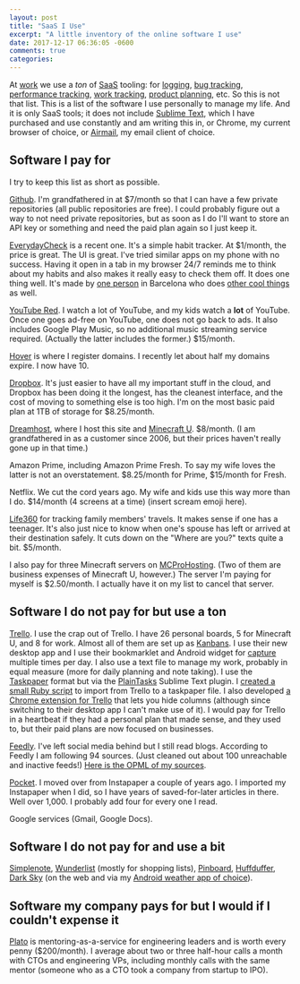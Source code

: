 ```yaml
---
layout: post
title: "SaaS I Use"
excerpt: "A little inventory of the online software I use"
date: 2017-12-17 06:36:05 -0600
comments: true
categories: 
---
```


At [work](https://modernmsg.com/) we use a *ton* of [SaaS](https://en.wikipedia.org/wiki/Software_as_a_service) tooling: for [logging](https://logdna.com/), [bug tracking](https://sentry.io/), [performance tracking](https://newrelic.com/), [work tracking](https://waffle.io/), [product planning](https://craft.io/), etc. So this is not that list. This is a list of the software I use personally to manage my life. And it is only SaaS tools; it does not include [Sublime Text](http://www.sublimetext.com/), which I have purchased and use constantly and am writing this in, or Chrome, my current browser of choice, or [Airmail](http://airmailapp.com/), my email client of choice. 

## Software I pay for

I try to keep this list as short as possible. 

[Github](https://github.com/). I'm grandfathered in at $7/month so that I can have a few private repositories (all public repositories are free). I could probably figure out a way to not need private repositories, but as soon as I do I'll want to store an API key or something and need the paid plan again so I just keep it.

[EverydayCheck](https://everydaycheck.com/) is a recent one. It's a simple habit tracker. At $1/month, the price is great. The UI is great. I've tried similar apps on my phone with no success. Having it open in a tab in my browser 24/7 reminds me to think about my habits and also makes it really easy to check them off. It does one thing well. It's made by [one person](http://www.joanboixados.com/) in Barcelona who does [other cool things](https://github.com/mezod/awesome-indie) as well.

[YouTube Red](https://en.wikipedia.org/wiki/YouTube_Red). I watch a lot of YouTube, and my kids watch a **lot** of YouTube. Once one goes ad-free on YouTube, one does not go back to ads. It also includes Google Play Music, so no additional music streaming service required. (Actually the latter includes the former.) $15/month.

[Hover](https://www.hover.com/) is where I register domains. I recently let about half my domains expire. I now have 10.

[Dropbox](https://www.dropbox.com). It's just easier to have all my important stuff in the cloud, and Dropbox has been doing it the longest, has the cleanest interface, and the cost of moving to something else is too high. I'm on the most basic paid plan at 1TB of storage for $8.25/month.

[Dreamhost](https://www.dreamhost.com/), where I host this site and [Minecraft U](http://minecraftu.org/). $8/month. (I am grandfathered in as a customer since 2006, but their prices haven't really gone up in that time.)

Amazon Prime, including Amazon Prime Fresh. To say my wife loves the latter is not an overstatement. $8.25/month for Prime, $15/month for Fresh.

Netflix. We cut the cord years ago. My wife and kids use this way more than I do. $14/month (4 screens at a time) (insert scream emoji here).

[Life360](https://www.life360.com/) for tracking family members' travels. It makes sense if one has a teenager. It's also just nice to know when one's spouse has left or arrived at their destination safely. It cuts down on the "Where are you?" texts quite a bit. $5/month.

I also pay for three Minecraft servers on [MCProHosting](https://mcprohosting.com/). (Two of them are business expenses of Minecraft U, however.) The server I'm paying for myself is $2.50/month. I actually have it on my list to cancel that server.

## Software I do not pay for but use a ton

[Trello](https://trello.com/). I use the crap out of Trello. I have 26 personal boards, 5 for Minecraft U, and 8 for work. Almost all of them are set up as [Kanbans](https://en.wikipedia.org/wiki/Kanban). I use their new desktop app and I use their bookmarklet and Android widget for [capture](http://gettingthingsdone.com/fivesteps/) multiple times per day. I also use a text file to manage my work, probably in equal measure (more for daily planning and note taking). I use the [Taskpaper](https://www.taskpaper.com/) format but via the [PlainTasks](https://github.com/aziz/PlainTasks) Sublime Text plugin. I [created a small Ruby script](https://github.com/dealingwith/trellopaper) to import from Trello to a taskpaper file. I also developed [a Chrome extension for Trello](https://chrome.google.com/webstore/detail/collar-for-trello/gihipdjddmpohdaojninllaghokfaend) that lets you hide columns (although since switching to their desktop app I can't make use of it). I would pay for Trello in a heartbeat if they had a personal plan that made sense, and they used to, but their paid plans are now focused on businesses. 

[Feedly](https://feedly.com/). I've left social media behind but I still read blogs. According to Feedly I am following 94 sources. (Just cleaned out about 100 unreachable and inactive feeds!) [Here is the OPML of my sources](/assets/2017/12/feedly-2017-12-17.opml).

[Pocket](http://getpocket.com). I moved over from Instapaper a couple of years ago. I imported my Instapaper when I did, so I have years of saved-for-later articles in there. Well over 1,000. I probably add four for every one I read.

Google services (Gmail, Google Docs).

## Software I do not pay for and use a bit

[Simplenote](https://simplenote.com/), [Wunderlist](https://www.wunderlist.com/) (mostly for shopping lists), [Pinboard](https://pinboard.in), [Huffduffer](https://huffduffer.com/), [Dark Sky](https://darksky.net) (on the web and via my [Android weather app of choice](https://play.google.com/store/apps/details?id=com.samruston.weather)).

## Software my company pays for but I would if I couldn't expense it

[Plato](https://www.platohq.com/) is mentoring-as-a-service for engineering leaders and is worth every penny ($200/month). I average about two or three half-hour calls a month with CTOs and engineering VPs, including monthly calls with the same mentor (someone who as a CTO took a company from startup to IPO).
